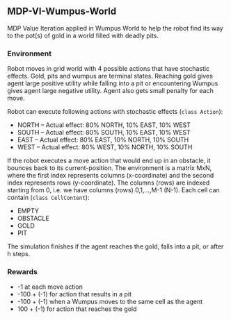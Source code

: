 ## MDP-VI-Wumpus-World
MDP Value Iteration applied in Wumpus World to help the robot find its way to the pot(s) of gold in a world filled with deadly pits.

### Environment
Robot moves in grid world with 4 possible actions that have stochastic effects. Gold, pits and wumpus are terminal states. Reaching gold gives agent large positive utility while falling into a pit or encountering Wumpus gives agent large negative utility. Agent also gets small penalty for each move.

Robot can execute following actions with stochastic effects (```class Action```):
- NORTH – Actual effect: 80% NORTH, 10% EAST, 10% WEST
- SOUTH – Actual effect: 80% SOUTH, 10% EAST, 10% WEST
- EAST – Actual effect: 80% EAST, 10% NORTH, 10% SOUTH
- WEST – Actual effect: 80% WEST, 10% NORTH, 10% SOUTH

If the robot executes a move action that would end up in an obstacle, it bounces back to its current-position.
The environment is a matrix MxN, where the first index represents columns (x-coordinate) and the second index represents rows (y-coordinate). The columns (rows) are indexed starting from 0, i.e. we have columns (rows) 0,1,…,M-1 (N-1).
Each cell can contain (```class CellContent```):
- EMPTY
- OBSTACLE
- GOLD
- PIT

The simulation finishes if the agent reaches the gold, falls into a pit, or after h steps.

### Rewards
- -1 at each move action
- -100 + (-1) for action that results in a pit
- -100 + (-1) when a Wumpus moves to the same cell as the agent
- 100 + (-1) for action that reaches the gold
